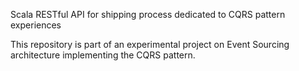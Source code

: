  Scala RESTful API for shipping process dedicated to CQRS pattern experiences  

This repository is part of an experimental project on Event Sourcing architecture implementing the CQRS pattern.